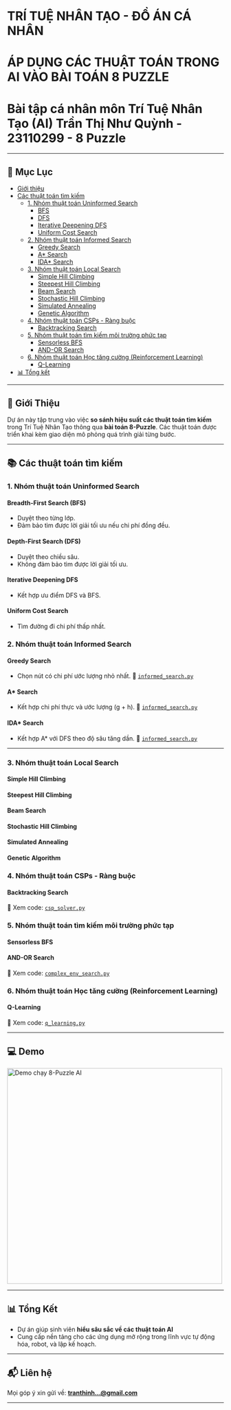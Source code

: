 # TRÍ TUỆ NHÂN TẠO - ĐỒ ÁN CÁ NHÂN
# ÁP DỤNG CÁC THUẬT TOÁN TRONG AI VÀO BÀI TOÁN 8 PUZZLE
# Bài tập cá nhân môn Trí Tuệ Nhân Tạo (AI) Trần Thị Như Quỳnh - 23110299 - 8 Puzzle 
 
---

## 📌 Mục Lục

- [Giới thiệu](#giới-thiệu)
- [Các thuật toán tìm kiếm](#các-thuật-toán-tìm-kiếm)
  - [1. Nhóm thuật toán Uninformed Search](#1-nhóm-thuật-toán-uninformed-search)
    - [BFS](#breadth-first-search-bfs)
    - [DFS](#depth-first-search-dfs)
    - [Iterative Deepening DFS](#iterative-deepening-dfs)
    - [Uniform Cost Search](#uniform-cost-search)
  - [2. Nhóm thuật toán Informed Search](#2-nhóm-thuật-toán-informed-search)
    - [Greedy Search](#greedy-search)
    - [A* Search](#a-search)
    - [IDA* Search](#ida-search)
  - [3. Nhóm thuật toán Local Search](#3-nhóm-thuật-toán-local-search)
    - [Simple Hill Climbing](#simple-hill-climbing)
    - [Steepest Hill Climbing](#steepest-hill-climbing)
    - [Beam Search](#beam-search)
    - [Stochastic Hill Climbing](#stochastic-hill-climbing)
    - [Simulated Annealing](#simulated-annealing)
    - [Genetic Algorithm](#genetic-algorithm)
  - [4. Nhóm thuật toán CSPs - Ràng buộc](#4-nhóm-thuật-toán-csps---ràng-buộc)
    - [Backtracking Search](#backtracking-search)
  - [5. Nhóm thuật toán tìm kiếm môi trường phức tạp](#5-nhóm-thuật-toán-tìm-kiếm-môi-trường-phức-tạp)
    - [Sensorless BFS](#sensorless-bfs)
    - [AND-OR Search](#and-or-search)
  - [6. Nhóm thuật toán Học tăng cường (Reinforcement Learning)](#6-nhóm-thuật-toán-học-tăng-cường-reinforcement-learning)
    - [Q-Learning](#q-learning)
- [📊 Tổng kết](#tổng-kết)

---

## 🧠 Giới Thiệu

Dự án này tập trung vào việc **so sánh hiệu suất các thuật toán tìm kiếm** trong Trí Tuệ Nhân Tạo thông qua **bài toán 8-Puzzle**. Các thuật toán được triển khai kèm giao diện mô phỏng quá trình giải từng bước.

---

## 📚 Các thuật toán tìm kiếm

### 1. Nhóm thuật toán Uninformed Search

#### Breadth-First Search (BFS)
- Duyệt theo từng lớp.
- Đảm bảo tìm được lời giải tối ưu nếu chi phí đồng đều.

#### Depth-First Search (DFS)
- Duyệt theo chiều sâu.
- Không đảm bảo tìm được lời giải tối ưu.
  
#### Iterative Deepening DFS
- Kết hợp ưu điểm DFS và BFS.
  
#### Uniform Cost Search
- Tìm đường đi chi phí thấp nhất.



### 2. Nhóm thuật toán Informed Search

#### Greedy Search
- Chọn nút có chi phí ước lượng nhỏ nhất.
📎 [`informed_search.py`](./path/to/informed_search.py)

#### A* Search
- Kết hợp chi phí thực và ước lượng (g + h).
📎 [`informed_search.py`](./path/to/informed_search.py)

#### IDA* Search
- Kết hợp A* với DFS theo độ sâu tăng dần.
📎 [`informed_search.py`](./path/to/informed_search.py)

---

### 3. Nhóm thuật toán Local Search

#### Simple Hill Climbing
#### Steepest Hill Climbing
#### Beam Search
#### Stochastic Hill Climbing
#### Simulated Annealing
#### Genetic Algorithm



### 4. Nhóm thuật toán CSPs - Ràng buộc

#### Backtracking Search

📎 Xem code: [`csp_solver.py`](./path/to/csp_solver.py)

### 5. Nhóm thuật toán tìm kiếm môi trường phức tạp

#### Sensorless BFS
#### AND-OR Search

📎 Xem code: [`complex_env_search.py`](./path/to/complex_env_search.py)

### 6. Nhóm thuật toán Học tăng cường (Reinforcement Learning)

#### Q-Learning

📎 Xem code: [`q_learning.py`](./path/to/q_learning.py)

---

## 💻 Demo

<img src="demo.gif" width="500" alt="Demo chạy 8-Puzzle AI">

---

## 📊 Tổng Kết

- Dự án giúp sinh viên **hiểu sâu sắc về các thuật toán AI**
- Cung cấp nền tảng cho các ứng dụng mở rộng trong lĩnh vực tự động hóa, robot, và lập kế hoạch.

---

## 📬 Liên hệ

Mọi góp ý xin gửi về: **tranthinh...@gmail.com**

---


